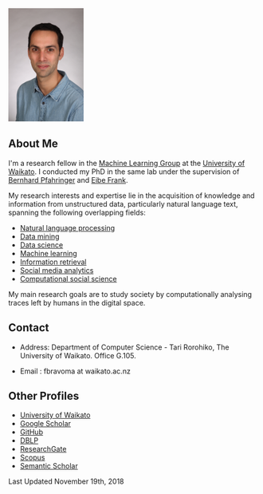 <img src="img/meOfficial.jpg" alt="alt text" width="30%" height="40%"> 

## About Me


I'm a research fellow in the [Machine Learning Group](http://www.cs.waikato.ac.nz/ml/) at the [University of Waikato](http://www.waikato.ac.nz/). I conducted my PhD in the same lab under the supervision of [Bernhard Pfahringer](https://www.cs.waikato.ac.nz/~bernhard/) and [Eibe Frank](http://www.cs.waikato.ac.nz/~eibe/).

My research interests and expertise lie in the acquisition of knowledge and information from unstructured data, particularly natural language text, spanning the following overlapping fields:

* [Natural language processing](https://en.wikipedia.org/wiki/Natural_language_processing)
* [Data mining](https://en.wikipedia.org/wiki/Data_mining)
* [Data science](https://en.wikipedia.org/wiki/Data_science)
* [Machine learning](https://en.wikipedia.org/wiki/Machine_learning)
* [Information retrieval](https://en.wikipedia.org/wiki/Information_Retrieval)
* [Social media analytics](https://en.wikipedia.org/wiki/Social_media_analytics)
* [Computational social science](https://en.wikipedia.org/wiki/Computational_social_science)

My main research goals are to study society by computationally analysing traces left by humans in the digital space.





## Contact

*  Address: Department of Computer Science - Tari Rorohiko, The University of Waikato. Office G.105.

* Email : fbravoma at waikato.ac.nz


## Other Profiles

* [University of Waikato](https://www.cms.waikato.ac.nz/people/fbravoma) 
* [Google Scholar](https://scholar.google.com/citations?user=q--XWcQAAAAJ&hl)
* [GitHub](https://github.com/felipebravom)
* [DBLP](http://www.informatik.uni-trier.de/~ley/db/indices/a-tree/b/Bravo=Marquez:Felipe.html)
* [ResearchGate](https://www.researchgate.net/profile/Felipe_Bravo-Marquez/)
* [Scopus](https://www.scopus.com/authid/detail.uri?origin=resultslist&authorId=36627971200)
* [Semantic Scholar](https://www.semanticscholar.org/author/Felipe-Bravo-Marquez/2998375)

Last Updated November 19th, 2018 
